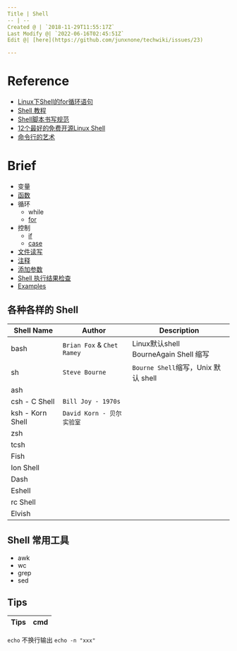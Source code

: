 ```yaml
---
Title | Shell
-- | --
Created @ | `2018-11-29T11:55:17Z`
Last Modify @| `2022-06-16T02:45:51Z`
Edit @| [here](https://github.com/junxnone/techwiki/issues/23)

---
```

# Reference
- [Linux下Shell的for循环语句](https://www.cnblogs.com/EasonJim/p/8315939.html)
- [Shell 教程](http://www.runoob.com/linux/linux-shell.html)
- [Shell脚本书写规范](https://www.cnblogs.com/thatsit/p/shell-jiao-ben-shu-xie-gui-fan.html)
- [12个最好的免费开源Linux Shell](https://www.cnblogs.com/rainy0426/articles/12805710.html)
- [命令行的艺术](https://github.com/jlevy/the-art-of-command-line/blob/master/README-zh.md)


# Brief

- 变量
- [函数](/Shell_Function)
- 循环
  - while
  - [for](/Shell_for)
- 控制
  - [if](/Shell_if)
  - [case](/Shell_case)
- [文件读写](/Shell_read_file)
- [注释](/Shell_comment)
- [添加参数](/Shell_arguments)
- [Shell 执行结果检查](/Shell_exec_error_check)
- [Examples](/Shell_Examples)

## 各种各样的 Shell 

Shell Name | Author | Description
-- | -- | --
bash | `Brian Fox` & `Chet Ramey`| Linux默认shell <br>BourneAgain Shell 缩写
sh | `Steve Bourne` | `Bourne Shell`缩写，Unix 默认 shell
ash |
csh - C Shell | `Bill Joy - 1970s`
ksh - Korn Shell | `David Korn - 贝尔实验室`
zsh |
tcsh | 
Fish |
Ion Shell |
Dash |
Eshell |
rc Shell |
Elvish |



## Shell 常用工具

- awk
- wc
- grep
- sed



## Tips

Tips | cmd
-- | --
 `echo` 不换行输出 `echo -n "xxx"`

